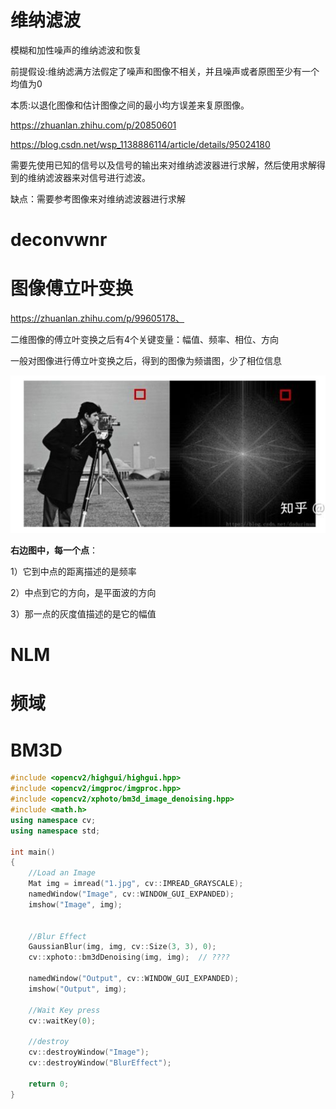 # 维纳滤波

模糊和加性噪声的维纳滤波和恢复

前提假设:维纳滤满方法假定了噪声和图像不相关，并且噪声或者原图至少有一个均值为0

本质:以退化图像和估计图像之间的最小均方误差来复原图像。

https://zhuanlan.zhihu.com/p/20850601

https://blog.csdn.net/wsp_1138886114/article/details/95024180

需要先使用已知的信号以及信号的输出来对维纳滤波器进行求解，然后使用求解得到的维纳滤波器来对信号进行滤波。

缺点：需要参考图像来对维纳滤波器进行求解

# deconvwnr



# 图像傅立叶变换

https://zhuanlan.zhihu.com/p/99605178、

二维图像的傅立叶变换之后有4个关键变量：幅值、频率、相位、方向

一般对图像进行傅立叶变换之后，得到的图像为频谱图，少了相位信息

![image-20200808232517286](%E5%8E%BB%E5%99%AA%E7%AE%97%E6%B3%95.assets/image-20200808232517286.png)

**右边图中，每一个点**：

1）它到中点的距离描述的是频率

2）中点到它的方向，是平面波的方向

3）那一点的灰度值描述的是它的幅值



# NLM

# 频域



# BM3D

```c++
#include <opencv2/highgui/highgui.hpp>
#include <opencv2/imgproc/imgproc.hpp>
#include <opencv2/xphoto/bm3d_image_denoising.hpp>
#include <math.h>
using namespace cv;
using namespace std;

int main()
{
    //Load an Image
    Mat img = imread("1.jpg", cv::IMREAD_GRAYSCALE);
    namedWindow("Image", cv::WINDOW_GUI_EXPANDED);
    imshow("Image", img);


    //Blur Effect
    GaussianBlur(img, img, cv::Size(3, 3), 0);
    cv::xphoto::bm3dDenoising(img, img);  // ???? 

    namedWindow("Output", cv::WINDOW_GUI_EXPANDED);
    imshow("Output", img);

    //Wait Key press
    cv::waitKey(0);

    //destroy
    cv::destroyWindow("Image");
    cv::destroyWindow("BlurEffect");

    return 0;
}
```

